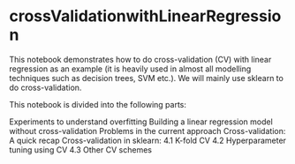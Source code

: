 # crossValidationwithLinearRegression
This notebook demonstrates how to do cross-validation (CV) with linear regression as an example (it is heavily used in almost all modelling techniques such as decision trees, SVM etc.). We will mainly use sklearn to do cross-validation.

This notebook is divided into the following parts:  

Experiments to understand overfitting
Building a linear regression model without cross-validation
Problems in the current approach
Cross-validation: A quick recap
Cross-validation in sklearn:
4.1 K-fold CV
4.2 Hyperparameter tuning using CV
4.3 Other CV schemes
